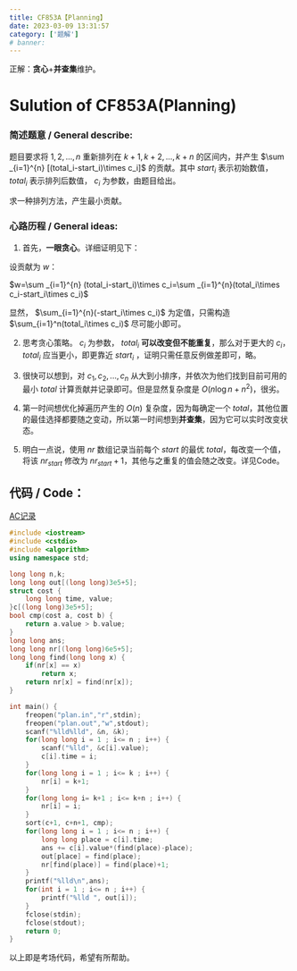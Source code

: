 ```yaml
---
title: CF853A【Planning】
date: 2023-03-09 13:31:57
category: ['题解']
# banner: 
---
```

正解：**贪心**+**并查集**维护。

# Sulution of CF853A(Planning)

### 简述题意 / General describe:

题目要求将 $1,2,...,n$ 重新排列在 $k+1,k+2,...,k+n$ 的区间内，并产生 $\sum _{i=1}^{n} [(total_i-start_i)\times c_i]$ 的贡献。其中 $start_i$ 表示初始数值， $total_i$ 表示排列后数值， $c_i$ 为参数，由题目给出。

求一种排列方法，产生最小贡献。

### 心路历程 / General ideas:

1. 首先，**一眼贪心**。详细证明见下：

设贡献为 $w$：

 $w=\sum _{i=1}^{n} (total_i-start_i)\times c_i=\sum _{i=1}^{n}(total_i\times c_i-start_i\times c_i)$ 
 
 显然， $\sum_{i=1}^{n}(-start_i\times c_i)$ 为定值，只需构造 $\sum_{i=1}^n(total_i\times c_i)$ 尽可能小即可。
 
2. 思考贪心策略。 $c_i$ 为参数， $total_i$ **可以改变但不能重复**，那么对于更大的 $c_i$， $total_i$ 应当更小，即更靠近 $start_i$ ，证明只需任意反例做差即可，略。

3. 很快可以想到，对 $c_1,c_2,...,c_n$ 从大到小排序，并依次为他们找到目前可用的最小 $total$ 计算贡献并记录即可。但是显然复杂度是 $O(n\log n+n^2)$，很劣。

4. 第一时间想优化掉遍历产生的 $O(n)$ 复杂度，因为每确定一个 $total$，其他位置的最佳选择都要随之变动，所以第一时间想到**并查集**，因为它可以实时改变状态。

5. 明白一点说，使用 $nr$ 数组记录当前每个 $start$ 的最优 $total$，每改变一个值，将该 $nr_{start}$ 修改为 $nr_{start}+1$，其他与之重复的值会随之改变。详见Code。

## 代码 / Code：

[AC记录](https://www.luogu.com.cn/record/103929898)

```cpp
#include <iostream>
#include <cstdio>
#include <algorithm>
using namespace std;

long long n,k;
long long out[(long long)3e5+5]; 
struct cost {
	long long time, value;
}c[(long long)3e5+5];
bool cmp(cost a, cost b) {
	return a.value > b.value;
}
long long ans;
long long nr[(long long)6e5+5];
long long find(long long x) {
	if(nr[x] == x)
		return x;
	return nr[x] = find(nr[x]);
}

int main() {
	freopen("plan.in","r",stdin);
	freopen("plan.out","w",stdout);
	scanf("%lld%lld", &n, &k);
	for(long long i = 1 ; i<= n ; i++) {
		scanf("%lld", &c[i].value);
		c[i].time = i;
	}
	for(long long i = 1 ; i<= k ; i++) {
		nr[i] = k+1;
	}
	for(long long i= k+1 ; i<= k+n ; i++) {
		nr[i] = i;
	}
	sort(c+1, c+n+1, cmp);
	for(long long i = 1 ; i<= n ; i++) {
		long long place = c[i].time;
		ans += c[i].value*(find(place)-place);
		out[place] = find(place);
		nr[find(place)] = find(place)+1;
	}
	printf("%lld\n",ans);
	for(int i = 1 ; i<= n ; i++) {
		printf("%lld ", out[i]);
	}
	fclose(stdin);
	fclose(stdout);
	return 0;
} 
```

以上即是考场代码，希望有所帮助。
